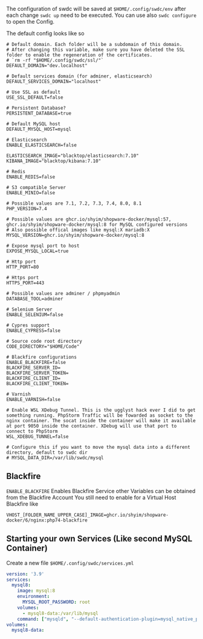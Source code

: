 The configuration of swdc will be saved at `$HOME/.config/swdc/env` after each change `swdc up` need to be executed. You can use also `swdc configure` to open the Config.

The default config looks like so
```
# Default domain. Each folder will be a subdomain of this domain.
# After changing this variable, make sure you have deleted the SSL folder to enable the regeneration of the certificates.
# `rm -rf "$HOME/.config/swdc/ssl/"`
DEFAULT_DOMAIN="dev.localhost"

# Default services domain (for adminer, elasticsearch)
DEFAULT_SERVICES_DOMAIN="localhost"

# Use SSL as default
USE_SSL_DEFAULT=false

# Persistent Database?
PERSISTENT_DATABASE=true

# Default MySQL host
DEFAULT_MYSQL_HOST=mysql

# Elasticsearch
ENABLE_ELASTICSEARCH=false

ELASTICSEARCH_IMAGE="blacktop/elasticsearch:7.10"
KIBANA_IMAGE="blacktop/kibana:7.10"

# Redis
ENABLE_REDIS=false

# S3 compatible Server
ENABLE_MINIO=false

# Possible values are 7.1, 7.2, 7.3, 7.4, 8.0, 8.1
PHP_VERSION=7.4

# Possible values are ghcr.io/shyim/shopware-docker/mysql:57, ghcr.io/shyim/shopware-docker/mysql:8 for MySQL configured versions
# Also possible offical images like mysql:X mariadb:X
MYSQL_VERSION=ghcr.io/shyim/shopware-docker/mysql:8

# Expose mysql port to host
EXPOSE_MYSQL_LOCAL=true

# Http port
HTTP_PORT=80

# Https port
HTTPS_PORT=443

# Possible values are adminer / phpmyadmin
DATABASE_TOOL=adminer

# Selenium Server
ENABLE_SELENIUM=false

# Cypres support
ENABLE_CYPRESS=false

# Source code root directory
CODE_DIRECTORY="$HOME/Code"

# Blackfire configurations
ENABLE_BLACKFIRE=false
BLACKFIRE_SERVER_ID=
BLACKFIRE_SERVER_TOKEN=
BLACKFIRE_CLIENT_ID=
BLACKFIRE_CLIENT_TOKEN=

# Varnish
ENABLE_VARNISH=false

# Enable WSL XDebug Tunnel. This is the ugglyst hack ever I did to get something running. PhpStorm Traffic will be fowarded as socket to the nginx container. The socat inside the container will make it available at port 9050 inside the container. XDebug will use that port to connect to PhpStorm
WSL_XDEBUG_TUNNEL=false

# Configure this if you want to move the mysql data into a different directory, default to swdc dir
# MYSQL_DATA_DIR=/var/lib/swdc/mysql
```

## Blackfire

`ENABLE_BLACKFIRE` Enables Blackfire Service other Variables can be obtained from the Blackfire Account
You still need to enable for a Virtual Host Blackfire like

`VHOST_[FOLDER_NAME_UPPER_CASE]_IMAGE=ghcr.io/shyim/shopware-docker/6/nginx:php74-blackfire`

## Starting your own Services (Like second MySQL Container)

Create a new file `$HOME/.config/swdc/services.yml`

```yml
version: '3.9'
services:
  mysql8:
    image: mysql:8
    environment:
      MYSQL_ROOT_PASSWORD: root
    volumes:
      - mysql8-data:/var/lib/mysql
    command: ["mysqld", "--default-authentication-plugin=mysql_native_password"]
volumes:
  mysql8-data: